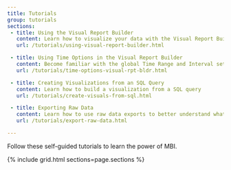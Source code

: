 ```yaml
---
title: Tutorials
group: tutorials
sections:
 - title: Using the Visual Report Builder
   content: Learn how to visualize your data with the Visual Report Builder to help answer business questions
   url: /tutorials/using-visual-report-builder.html

 - title: Using Time Options in the Visual Report Builder
   content: Become familiar with the global Time Range and Interval settings in the Visual Report builder to help you analyze the data in your report for a specific time period
   url: /tutorials/time-options-visual-rpt-bldr.html

 - title: Creating Visualizations from an SQL Query
   content: Learn how to build a visualization from a SQL query
   url: /tutorials/create-visuals-from-sql.html

 - title: Exporting Raw Data
   content: Learn how to use raw data exports to better understand what is powering your dashboard and how you can pinpoint data discrepancies
   url: /tutorials/export-raw-data.html

---
```


Follow these self-guided tutorials to learn the power of MBI.

{% include grid.html sections=page.sections %}
